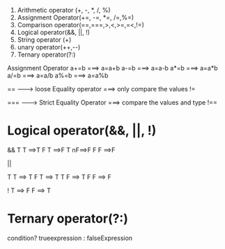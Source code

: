 

1. Arithmetic operator (+, -, *, /, %)
2. Assignment Operator(+=, -=, *=, /=,%=)
3. Comparison operator(==,===,>,<,>=,=<,!=)
4. Logical operator(&&, ||, !)
5. String operator (+)
6. unary operator(++,--)
7. Ternary operator(?:)

Assignment Operator
a+=b ===> a=a+b
a-=b ===> a=a-b
a*=b ===> a=a*b
a/=b ===> a=a/b
a%=b ===> a=a%b

==  ---> loose Equality operator  ===>  only compare the values
!=


===   ---> Strict Equality Operator  ===> compare the values and type
!==


Logical operator(&&, ||, !)
==========================
&&
T T ==>T
F T ==>F
T nF==>F
F F ==>F

||

T T ==> T
F T ==> T
T F ==> T
F F ==> F

!
T ==> F
F ==> T


Ternary operator(?:)
====================

condition? trueexpression : falseExpression